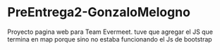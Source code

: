# PreEntrega2-GonzaloMelogno
Proyecto pagina web para Team Evermeet.
tuve que agregar el JS que termina en map porque sino no estaba funcionando el Js de bootstrap
